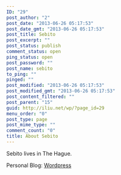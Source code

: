 ```yaml
---
ID: "29"
post_author: "2"
post_date: "2013-06-26 05:17:53"
post_date_gmt: "2013-06-26 05:17:53"
post_title: Sebito
post_excerpt: ""
post_status: publish
comment_status: open
ping_status: open
post_password: ""
post_name: sebito
to_ping: ""
pinged: ""
post_modified: "2013-06-26 05:17:53"
post_modified_gmt: "2013-06-26 05:17:53"
post_content_filtered: ""
post_parent: "15"
guid: http://iliu.net/wp/?page_id=29
menu_order: "0"
post_type: page
post_mime_type: ""
comment_count: "0"
title: About Sebito
---
```


<p>Sebito lives in The Hague.</p>

<p>Personal Blog: <a href="http://sebito.iliu.net">Wordpress</a></p>

